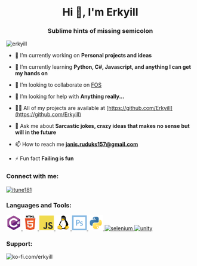 <h1 align="center">Hi 👋, I'm Erkyill</h1>
<h3 align="center">Sublime hints of missing semicolon</h3>

<p align="left"> <img src="https://komarev.com/ghpvc/?username=erkyill&label=Profile%20views&color=0e75b6&style=flat" alt="erkyill" /> </p>

- 🔭 I’m currently working on **Personal projects and ideas**

- 🌱 I’m currently learning **Python, C#, Javascript, and anything I can get my hands on**

- 👯 I’m looking to collaborate on [FOS](https://github.com/Erkyill/POS-DIY-Python)

- 🤝 I’m looking for help with **Anything really...**

- 👨‍💻 All of my projects are available at [https://github.com/Erkyill](https://github.com/Erkyill)

- 💬 Ask me about **Sarcastic jokes, crazy ideas that makes no sense but will in the future**

- 📫 How to reach me **janis.ruduks157@gmail.com**

- ⚡ Fun fact **Failing is fun**

<h3 align="left">Connect with me:</h3>
<p align="left">
<a href="https://twitter.com/itune181" target="blank"><img align="center" src="https://raw.githubusercontent.com/rahuldkjain/github-profile-readme-generator/master/src/images/icons/Social/twitter.svg" alt="itune181" height="30" width="40" /></a>
</p>

<h3 align="left">Languages and Tools:</h3>
<p align="left"> <a href="https://www.w3schools.com/cs/" target="_blank" rel="noreferrer"> <img src="https://raw.githubusercontent.com/devicons/devicon/master/icons/csharp/csharp-original.svg" alt="csharp" width="40" height="40"/> </a> <a href="https://www.w3.org/html/" target="_blank" rel="noreferrer"> <img src="https://raw.githubusercontent.com/devicons/devicon/master/icons/html5/html5-original-wordmark.svg" alt="html5" width="40" height="40"/> </a> <a href="https://developer.mozilla.org/en-US/docs/Web/JavaScript" target="_blank" rel="noreferrer"> <img src="https://raw.githubusercontent.com/devicons/devicon/master/icons/javascript/javascript-original.svg" alt="javascript" width="40" height="40"/> </a> <a href="https://www.linux.org/" target="_blank" rel="noreferrer"> <img src="https://raw.githubusercontent.com/devicons/devicon/master/icons/linux/linux-original.svg" alt="linux" width="40" height="40"/> </a> <a href="https://www.photoshop.com/en" target="_blank" rel="noreferrer"> <img src="https://raw.githubusercontent.com/devicons/devicon/master/icons/photoshop/photoshop-line.svg" alt="photoshop" width="40" height="40"/> </a> <a href="https://www.python.org" target="_blank" rel="noreferrer"> <img src="https://raw.githubusercontent.com/devicons/devicon/master/icons/python/python-original.svg" alt="python" width="40" height="40"/> </a> <a href="https://www.selenium.dev" target="_blank" rel="noreferrer"> <img src="https://raw.githubusercontent.com/detain/svg-logos/780f25886640cef088af994181646db2f6b1a3f8/svg/selenium-logo.svg" alt="selenium" width="40" height="40"/> </a> <a href="https://unity.com/" target="_blank" rel="noreferrer"> <img src="https://www.vectorlogo.zone/logos/unity3d/unity3d-icon.svg" alt="unity" width="40" height="40"/> </a> </p>

<h3 align="left">Support:</h3>
<p><a href="https://ko-fi.com/ ko-fi.com/erkyill"> <img align="left" src="https://cdn.ko-fi.com/cdn/kofi3.png?v=3" height="50" width="210" alt=" ko-fi.com/erkyill" /></a></p><br><br>

